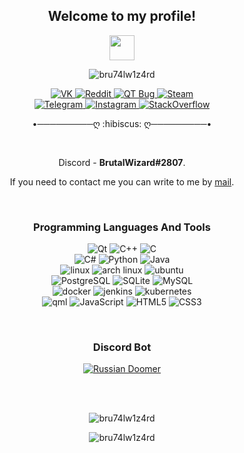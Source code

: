 <h2 align="center"><strong>Welcome to my profile!</strong></h2>
<p align="center"><img width="40" src="https://github.githubassets.com/images/mona-whisper.gif"></p>
<p align="center"> <img src="https://komarev.com/ghpvc/?username=bru74lw1z4rd&label=Profile%20views&color=b380ff&style=flat-square" alt="bru74lw1z4rd" /> </p>

<p align="center">
    <a href="https://vk.com/brutalwizard">
        <img alt="VK" src="https://img.shields.io/badge/VK%20-%20BrutalWizard.svg?color=4680C2&style=for-the-badge&logo=vk&logoColor=FFFFFF"/>
    </a>
    <a href="https://www.reddit.com/user/bru74lw1z4rd/">
        <img alt="Reddit" src="https://img.shields.io/badge/Reddit%20-%20BrutalWizard.svg?color=FF4500&style=for-the-badge&logo=reddit&logoColor=FFFFFF"/>
    </a>
    <a href="https://bugreports.qt.io/secure/ViewProfile.jspa?name=brutalwizard">
        <img alt="QT Bug" src="https://img.shields.io/badge/QT Bug%20-%20BrutalWizard.svg?color=1b2330&style=for-the-badge&logo=qt&logoColor=FFFFFF"/>
    </a>
    <a href="https://steamcommunity.com/id/BrutalWizard">
        <img alt="Steam" src="https://img.shields.io/badge/Steam%20-%20BrutalWizard.svg?color=000000&style=for-the-badge&logo=steam&logoColor=FFFFFF"/>
    </a>
    <br>
    <a href="https://t.me/brutalwizard">
        <img alt="Telegram" src="https://img.shields.io/badge/Telegram%20-%20BrutalWizard.svg?color=66a3ff&style=for-the-badge&logo=telegram&logoColor=FFFFFF"/>
    </a>
    <a href="https://www.instagram.com/bru74lw1z4rd/">
        <img alt="Instagram" src="https://img.shields.io/badge/Instagram%20-%20BrutalWizard.svg?color=E4405F&style=for-the-badge&logo=instagram&logoColor=FFFFFF"/>
    </a>
    <a href="https://stackoverflow.com/users/9371692/brutalwizard">
        <img alt="StackOverflow" src="https://img.shields.io/badge/Stackoverflow%20-%20BrutalWizard.svg?color=FE7A16&style=for-the-badge&logo=stackoverflow&logoColor=FFFFFF"/>
    </a>
</p>

<p align="center">•─────────ღ :hibiscus: ღ─────────•</p>

<br>
<p align="center">Discord - <b>BrutalWizard#2807</b>.</p> 
<p align="center">If you need to contact me you can write to me by <a href="mailto:bru74lw1z4rd@protonmail.com">mail</a>.</p> 
<br>

<h3 align="center">Programming Languages And Tools</h3>
<p align="center">
    <img alt="Qt" src="https://img.shields.io/badge/Qt%20-%20BrutalWizard.svg?color=41CD52&style=for-the-badge&logo=qt&logoColor=FFFFFF"/>
    <img alt="C++" src="https://img.shields.io/badge/C++%20-%20BrutalWizard.svg?color=00599C&style=for-the-badge&logo=c%2B%2B&logoColor=FFFFFF"/>
    <img alt="C" src="https://img.shields.io/badge/C%20-%20BrutalWizard.svg?color=7e97b4&style=for-the-badge&logo=c&logoColor=FFFFFF"/>
    <br>
    <img alt="C#" src="https://img.shields.io/badge/C%20Sharp%20-%20BrutalWizard.svg?color=009933&style=for-the-badge&logo=c%20sharp&logoColor=FFFFFF"/>
    <img alt="Python" src="https://img.shields.io/badge/Python%20-%20BrutalWizard.svg?color=3776AB&style=for-the-badge&logo=python&logoColor=FFFFFF"/>    
    <img alt="Java" src="https://img.shields.io/badge/Java%20-%20BrutalWizard.svg?color=cc2900&style=for-the-badge&logo=java&logoColor=FFFFFF"/>
    <br>
    <img alt="linux" src="https://img.shields.io/badge/linux%20-%20BrutalWizard.svg?color=c99703&style=for-the-badge&logo=linux&logoColor=FFFFFF"/>
    <img alt="arch linux" src="https://img.shields.io/badge/archlinux%20-%20BrutalWizard.svg?color=1793D1&style=for-the-badge&logo=archlinux&logoColor=FFFFFF"/>
    <img alt="ubuntu" src="https://img.shields.io/badge/ubuntu%20-%20BrutalWizard.svg?color=E95420&style=for-the-badge&logo=ubuntu&logoColor=FFFFFF"/>
    <br>
    <img alt="PostgreSQL" src="https://img.shields.io/badge/PostgreSQL%20-%20BrutalWizard.svg?color=4169E1&style=for-the-badge&logo=postgresql&logoColor=FFFFFF"/>
    <img alt="SQLite" src="https://img.shields.io/badge/SQLite%20-%20BrutalWizard.svg?color=003B57&style=for-the-badge&logo=sqlite&logoColor=FFFFFF"/>    
    <img alt="MySQL" src="https://img.shields.io/badge/MySQL%20-%20BrutalWizard.svg?color=4479A1&style=for-the-badge&logo=mysql&logoColor=FFFFFF"/>
    <br>
    <img alt="docker" src="https://img.shields.io/badge/docker%20-%20BrutalWizard.svg?color=2496ED&style=for-the-badge&logo=docker&logoColor=FFFFFF"/>
    <img alt="jenkins" src="https://img.shields.io/badge/jenkins%20-%20BrutalWizard.svg?color=D24939&style=for-the-badge&logo=jenkins&logoColor=FFFFFF"/>
    <img alt="kubernetes" src="https://img.shields.io/badge/kubernetes%20-%20BrutalWizard.svg?color=326CE5&style=for-the-badge&logo=kubernetes&logoColor=FFFFFF"/>
    <br>
    <img alt="qml" src="https://img.shields.io/badge/qml%20-%20BrutalWizard.svg?color=41CD52&style=for-the-badge&logo=qt&logoColor=FFFFFF"/>
    <img alt="JavaScript" src="https://img.shields.io/badge/JavaScript%20-%20BrutalWizard.svg?color=d3bd12&style=for-the-badge&logo=JavaScript&logoColor=FFFFFF"/>
    <img alt="HTML5" src="https://img.shields.io/badge/HTML5%20-%20BrutalWizard.svg?color=E34F26&style=for-the-badge&logo=html5&logoColor=FFFFFF"/>
    <img alt="CSS3" src="https://img.shields.io/badge/CSS3%20-%20BrutalWizard.svg?color=1572B6&style=for-the-badge&logo=css3&logoColor=FFFFFF"/>
</p>

<br>

<h3 align="center">Discord Bot</h3>
<p align="center">
    <a href="https://top.gg/bot/719310779656044567">
        <img alt="Russian Doomer" src="https://img.shields.io/badge/Russian Doomer%20-%20BrutalWizard.svg?color=7289DA&style=for-the-badge&logo=discord&logoColor=FFFFFF"/>
    </a>
</p>

<br>
<br>

<p align="center">
    <img align="center" src="https://github-readme-stats.vercel.app/api/top-langs?username=bru74lw1z4rd&card_width=350&langs_count=10&show_icons=true&theme=tokyonight&count_private=true&hide_border=true&cache_seconds=1&locale=en&layout=donut&hide=scss,c,css" alt="bru74lw1z4rd"/>
</p>

<p align="center">
    <img src="https://github-readme-stats.vercel.app/api?username=bru74lw1z4rd&include_all_commits=true&rank_icon=github&card_width=350&show_icons=true&theme=tokyonight&count_private=true&hide_border=true&cache_seconds=1800" alt="bru74lw1z4rd"/>
</p>
